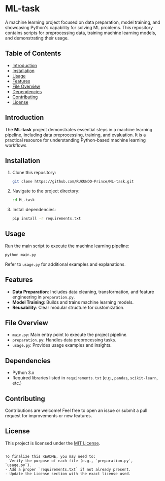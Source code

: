 # ML-task

A machine learning project focused on data preparation, model training, and showcasing Python's capability for solving ML problems. This repository contains scripts for preprocessing data, training machine learning models, and demonstrating their usage.

## Table of Contents

- [Introduction](#introduction)
- [Installation](#installation)
- [Usage](#usage)
- [Features](#features)
- [File Overview](#file-overview)
- [Dependencies](#dependencies)
- [Contributing](#contributing)
- [License](#license)

## Introduction

The **ML-task** project demonstrates essential steps in a machine learning pipeline, including data preprocessing, training, and evaluation. It is a practical resource for understanding Python-based machine learning workflows.

## Installation

1. Clone this repository:
   ```bash
   git clone https://github.com/RUKUNDO-Prince/ML-task.git
   ```
2. Navigate to the project directory:
   ```bash
   cd ML-task
   ```
3. Install dependencies:
   ```bash
   pip install -r requirements.txt
   ```

## Usage

Run the main script to execute the machine learning pipeline:
```bash
python main.py
```

Refer to `usage.py` for additional examples and explanations.

## Features

- **Data Preparation**: Includes data cleaning, transformation, and feature engineering in `preparation.py`.
- **Model Training**: Builds and trains machine learning models.
- **Reusability**: Clear modular structure for customization.

## File Overview

- `main.py`: Main entry point to execute the project pipeline.
- `preparation.py`: Handles data preprocessing tasks.
- `usage.py`: Provides usage examples and insights.

## Dependencies

- Python 3.x
- Required libraries listed in `requirements.txt` (e.g., `pandas`, `scikit-learn`, etc.)

## Contributing

Contributions are welcome! Feel free to open an issue or submit a pull request for improvements or new features.

## License

This project is licensed under the [MIT License](LICENSE).
```

To finalize this README, you may need to:
- Verify the purpose of each file (e.g., `preparation.py`, `usage.py`).
- Add a proper `requirements.txt` if not already present.
- Update the License section with the exact license used.